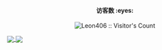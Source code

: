 <!--
### Hi I am LuckyLi706 👋
-->
<h4 align="center">访客数 :eyes:</h4>

<p align="center"><img src="https://profile-counter.glitch.me/LuckyLi706/count.svg" alt="Leon406 :: Visitor's Count" /></p>

<a href="https://github.com/LuckyLi706">
<img src="https://github-readme-stats.vercel.app/api?username=LuckyLi706&line_height=28&theme=vue" align="center"/>
<img src="https://github-readme-stats.vercel.app/api/top-langs/?username=LuckyLi706&langs_count=15&line_height=345&layout=compact" align="center"/>
</a>  
<!--
**LuckyLi706/LuckyLi706** is a ✨ _special_ ✨ repository because its `README.md` (this file) appears on your GitHub profile.

Here are some ideas to get you started:

- 🔭 I’m currently working on ...
- 🌱 I’m currently learning ...
- 👯 I’m looking to collaborate on ...
- 🤔 I’m looking for help with ...
- 💬 Ask me about ...
- 📫 How to reach me: ...
- 😄 Pronouns: ...
- ⚡ Fun fact: ...
-->
